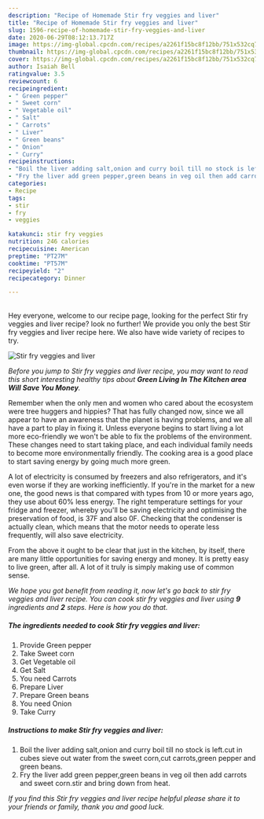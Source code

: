 ```yaml
---
description: "Recipe of Homemade Stir fry veggies and liver"
title: "Recipe of Homemade Stir fry veggies and liver"
slug: 1596-recipe-of-homemade-stir-fry-veggies-and-liver
date: 2020-06-29T08:12:13.717Z
image: https://img-global.cpcdn.com/recipes/a2261f15bc8f12bb/751x532cq70/stir-fry-veggies-and-liver-recipe-main-photo.jpg
thumbnail: https://img-global.cpcdn.com/recipes/a2261f15bc8f12bb/751x532cq70/stir-fry-veggies-and-liver-recipe-main-photo.jpg
cover: https://img-global.cpcdn.com/recipes/a2261f15bc8f12bb/751x532cq70/stir-fry-veggies-and-liver-recipe-main-photo.jpg
author: Isaiah Bell
ratingvalue: 3.5
reviewcount: 6
recipeingredient:
- " Green pepper"
- " Sweet corn"
- " Vegetable oil"
- " Salt"
- " Carrots"
- " Liver"
- " Green beans"
- " Onion"
- " Curry"
recipeinstructions:
- "Boil the liver adding salt,onion and curry boil till no stock is left.cut in cubes sieve out water from the sweet corn,cut carrots,green pepper and green beans."
- "Fry the liver add green pepper,green beans in veg oil then add carrots and sweet corn.stir and bring down from heat."
categories:
- Recipe
tags:
- stir
- fry
- veggies

katakunci: stir fry veggies 
nutrition: 246 calories
recipecuisine: American
preptime: "PT27M"
cooktime: "PT57M"
recipeyield: "2"
recipecategory: Dinner

---
```

<br>
Hey everyone, welcome to our recipe page, looking for the perfect Stir fry veggies and liver recipe? look no further! We provide you only the best Stir fry veggies and liver recipe here. We also have wide variety of recipes to try.
<br>


![Stir fry veggies and liver](https://img-global.cpcdn.com/recipes/a2261f15bc8f12bb/751x532cq70/stir-fry-veggies-and-liver-recipe-main-photo.jpg)

<i>Before you jump to Stir fry veggies and liver recipe, you may want to read this short interesting healthy tips about 
<strong>Green Living In The Kitchen area Will Save You Money</strong>.</i>
</br>

Remember when the only men and women who cared about the ecosystem were tree huggers and hippies? That has fully changed now, since we all appear to have an awareness that the planet is having problems, and we all have a part to play in fixing it. Unless everyone begins to start living a lot more eco-friendly we won't be able to fix the problems of the environment. These changes need to start taking place, and each individual family needs to become more environmentally friendly. The cooking area is a good place to start saving energy by going much more green.

A lot of electricity is consumed by freezers and also refrigerators, and it's even worse if they are working inefficiently. If you're in the market for a new one, the good news is that compared with types from 10 or more years ago, they use about 60% less energy. The right temperature settings for your fridge and freezer, whereby you'll be saving electricity and optimising the preservation of food, is 37F and also 0F. Checking that the condenser is actually clean, which means that the motor needs to operate less frequently, will also save electricity.

From the above it ought to be clear that just in the kitchen, by itself, there are many little opportunities for saving energy and money. It is pretty easy to live green, after all. A lot of it truly is simply making use of common sense.


<i>We hope you got benefit from reading it, now let's go back to stir fry veggies and liver recipe. You can cook stir fry veggies and liver using <strong>9</strong> ingredients and <strong>2</strong> steps. Here is how you do that.
</i>

##### The ingredients needed to cook Stir fry veggies and liver:

1. Provide  Green pepper
1. Take  Sweet corn
1. Get  Vegetable oil
1. Get  Salt
1. You need  Carrots
1. Prepare  Liver
1. Prepare  Green beans
1. You need  Onion
1. Take  Curry


##### Instructions to make Stir fry veggies and liver:

1. Boil the liver adding salt,onion and curry boil till no stock is left.cut in cubes sieve out water from the sweet corn,cut carrots,green pepper and green beans.
1. Fry the liver add green pepper,green beans in veg oil then add carrots and sweet corn.stir and bring down from heat.


<i>If you find this Stir fry veggies and liver recipe helpful please share it to your friends or family, thank you and good luck.</i>
